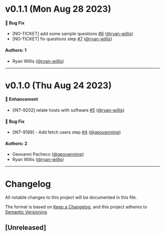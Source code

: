 # v0.1.1 (Mon Aug 28 2023)

#### 🐛 Bug Fix

- [NO-TICKET] add some sample questions [#6](https://github.com/JupiterOne/graph-fleetdm/pull/6) ([@ryan-willis](https://github.com/ryan-willis))
- [NO-TICKET] fix questions step [#7](https://github.com/JupiterOne/graph-fleetdm/pull/7) ([@ryan-willis](https://github.com/ryan-willis))

#### Authors: 1

- Ryan Willis ([@ryan-willis](https://github.com/ryan-willis))

---

# v0.1.0 (Thu Aug 24 2023)

#### 🚀 Enhancement

- [INT-9202] relate hosts with software [#5](https://github.com/JupiterOne/graph-fleetdm/pull/5) ([@ryan-willis](https://github.com/ryan-willis))

#### 🐛 Bug Fix

- [INT-9199] - Add fetch users step [#4](https://github.com/JupiterOne/graph-fleetdm/pull/4) ([@geovannimp](https://github.com/geovannimp))

#### Authors: 2

- Geovanni Pacheco ([@geovannimp](https://github.com/geovannimp))
- Ryan Willis ([@ryan-willis](https://github.com/ryan-willis))

---

# Changelog

All notable changes to this project will be documented in this file.

The format is based on [Keep a Changelog](https://keepachangelog.com/en/1.0.0/),
and this project adheres to
[Semantic Versioning](https://semver.org/spec/v2.0.0.html).

## [Unreleased]

